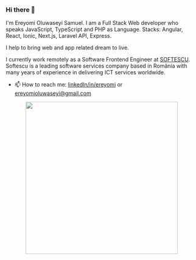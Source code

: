 ### Hi there 👋
I'm Ereyomi Oluwaseyi Samuel. I am a Full Stack Web developer who speaks JavaScript, TypeScript and PHP as Language.
Stacks: Angular, React, Ionic, Next.js, Laravel API, Express.

I help to bring web and app related dream to live.

I currently work remotely as a Software Frontend Engineer at [SOFTESCU](http://softescu.com/). Softescu is a leading software services company based in România with many years of experience in delivering ICT services worldwide. 

- 📫 How to reach me: [linkedIn/in/ereyomi](https://linkedin.com/in/ereyomi/) or [ereyomioluwaseyi@gmail.com](mailto:ereyomioluwaseyi@email.com)

<p align = "center">
  <img src = "https://github-readme-stats.vercel.app/api?username=ereyomi&show_icons=true&theme=bear" width = 400>
</p>



<!--
**ereyomi/ereyomi** is a ✨ _special_ ✨ repository because its `README.md` (this file) appears on your GitHub profile.

Here are some ideas to get you started:

- 🔭 I’m currently working on ...
- 🌱 I’m currently learning ...
- 👯 I’m looking to collaborate on ...
- 🤔 I’m looking for help with ...
- 💬 Ask me about ...
- 📫 How to reach me: ...
- 😄 Pronouns: ...
- ⚡ Fun fact: ...
-->
